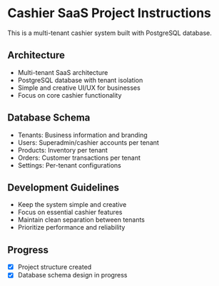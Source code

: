 <!-- Use this file to provide workspace-specific custom instructions to Copilot. For more details, visit https://code.visualstudio.com/docs/copilot/copilot-customization#_use-a-githubcopilotinstructionsmd-file -->

# Cashier SaaS Project Instructions

This is a multi-tenant cashier system built with PostgreSQL database.

## Architecture
- Multi-tenant SaaS architecture
- PostgreSQL database with tenant isolation
- Simple and creative UI/UX for businesses
- Focus on core cashier functionality

## Database Schema
- Tenants: Business information and branding
- Users: Superadmin/cashier accounts per tenant
- Products: Inventory per tenant
- Orders: Customer transactions per tenant  
- Settings: Per-tenant configurations

## Development Guidelines
- Keep the system simple and creative
- Focus on essential cashier features
- Maintain clean separation between tenants
- Prioritize performance and reliability

## Progress
- [x] Project structure created
- [x] Database schema design in progress
